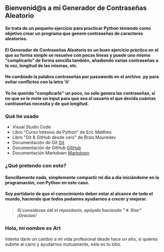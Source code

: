## Bienvenid@s a mi Generador de Contraseñas Aleatorio

#### Se trata de un pequeño ejercicio para practicar Python teniendo como objetivo crear un programa que genere contraseñas de caracteres aleatorios.

#### El Generador de Contraseñas Aleatorio es un buen ejercicio práctico en el que su forma simple se resuelve con pocas líneas y puede uno mismo "complicarlo" de forma sencilla también, añadiendo varias contraseñas a la vez, longitud de las mismas, etc.

#### He cambiado la palabra contraseñas por passwords en el archivo .py para evitar conflictos con la letra 'ñ'

#### Yo he querido "complicarlo" un poco, no sólo genera las contraseñas, si no que se le mete un input para que sea el usuario el que decida cuántas contraseñas necesita y de qué longitud.


### Qué he usado

 - Visual Studio Code
 - Libro "Curso Intesivo de Python" de Eric Matthes
 - Libro "Git & GitHub desde cero" de Brais Mouredev
 - Documentación de Git [Git](https://git-scm.com)
 - Documentación de GitHub [GitHub](https://docs.github.com/es)
 - Documentación Markdown [Markdown](https://markdown.es)

### ¿Qué pretendo con esto?

#### Sencillamente nada, simplemente compartir mi día a día iniciándome en la programación, con Python en este caso. 
#### Soy partidario de que el conocimiento deber estar al alcance de todo el mundo, haciendo que todos podamos ayudarnos a crecer y mejorar.

> ##### Si consideras útil el repositorio, apóyalo haciendo "★ Star" ¡Gracias!

### Hola, mi nombre es Art

Intento darle un cambio a mi vida profesional desde hace un año, si quieres subirte al carro y ayudarnos mutuamente, este es tu sitio.
